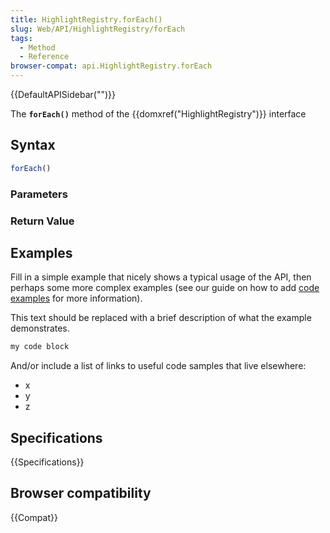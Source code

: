 ```yaml
---
title: HighlightRegistry.forEach()
slug: Web/API/HighlightRegistry/forEach
tags:
  - Method
  - Reference
browser-compat: api.HighlightRegistry.forEach
---
```

{{DefaultAPISidebar("")}}

The **`forEach()`** method of the {{domxref("HighlightRegistry")}} interface 

## Syntax

```js
forEach()
```

### Parameters



### Return Value



## Examples

Fill in a simple example that nicely shows a typical usage of the API, then perhaps some more complex examples (see our guide on how to add [code examples](/en-US/docs/MDN/Contribute/Structures/Code_examples) for more information).

This text should be replaced with a brief description of what the example demonstrates.

```js
my code block
```

And/or include a list of links to useful code samples that live elsewhere:

*   x
*   y
*   z

## Specifications

{{Specifications}}

## Browser compatibility

{{Compat}}

